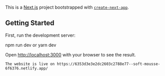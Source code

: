 This is a [Next.js](https://nextjs.org/) project bootstrapped with [`create-next-app`](https://github.com/vercel/next.js/tree/canary/packages/create-next-app).

## Getting Started

First, run the development server:

npm run dev or yarn dev

Open [http://localhost:3000](http://localhost:3000) with your browser to see the result.
```
The website is live on https://6353d3e3e2dc2603c2788e77--soft-mousse-6f6376.netlify.app/
```
